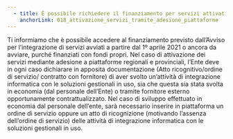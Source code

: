 ```yaml
---
  - title: È possibile richiedere il finanziamento per servizi attivati tramite piattaforme regionali e provinciali (es. IO Service...) a titolo gratuito o oneroso?  
    anchorLink: 018_attivazione_servizi_tramite_adesione_piattaforme
---
```


Ti informiamo che è possibile accedere al finanziamento previsto dall’Avviso per l’integrazione di servizi avviati a partire
dal 1º aprile 2021 o ancora da avviare, purché finanziati con fondi propri.
Nel caso di attivazione dei servizi mediante adesione a piattaforme regionali e provinciali,
l’Ente deve in ogni caso dichiarare in apposita documentazione (Atto ricognitivo/ordine di servizio/ contratto con fornitore)
di aver svolto un’attività di integrazione informatica con le soluzioni gestionali in uso, sia che questa sia stata svolta in economia
(dal personale dell’Ente) o tramite fornitore esterno opportunamente contrattualizzato.
Nel caso di sviluppo effettuato in economia dal personale dell’ente, sarà necessario inserire in piattaforma un ordine di servizio oppure
un atto di ricognizione (motivando l’assenza dell’ordine di servizio) delle attività di integrazione informatica con le soluzioni gestionali in uso.
